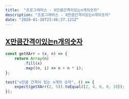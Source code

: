 ```yaml
---
title:  "프로그래머스 - X만큼간격이있는n개의숫자"
description: "프로그래머스 - X만큼간격이있는n개의숫자"
date: "2020-01-10T23:46:37.121Z"
---
```


## [X만큼간격이있는n개의숫자](https://programmers.co.kr/learn/courses/30/lessons/12954)
    
```js
const getXArr = (x, n) => {
    return Array(n)
        .fill(x)
        .map((n, i) => n + n * i);
};

test("x만큼 간격이 있는 n개의 숫자", () => {
    expect(getXArr(2, 5)).toEqual([2, 4, 6, 8, 10]);
});
```
